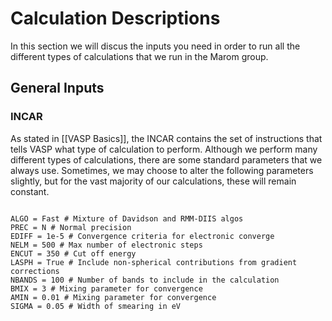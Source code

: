 # Calculation Descriptions
In this section we will discus the inputs you need in order to run all the different types of calculations that we run in the Marom group.

## General Inputs
### INCAR
As stated in [[VASP Basics]], the INCAR contains the set of instructions that tells VASP what type of  calculation to perform. Although we perform many different types of calculations, there are some standard parameters that we always use. Sometimes, we may choose to alter   the following parameters slightly, but for the vast majority of our calculations, these will remain constant.

> ```bash
	ALGO = Fast # Mixture of Davidson and RMM-DIIS algos  
	PREC = N # Normal precision  
	EDIFF = 1e-5 # Convergence criteria for electronic converge  
	NELM = 500 # Max number of electronic steps  
	ENCUT = 350 # Cut off energy  
	LASPH = True # Include non-spherical contributions from gradient corrections  
	NBANDS = 100 # Number of bands to include in the calculation  
	BMIX = 3 # Mixing parameter for convergence  
	AMIN = 0.01 # Mixing parameter for convergence  
	SIGMA = 0.05 # Width of smearing in eV
```


